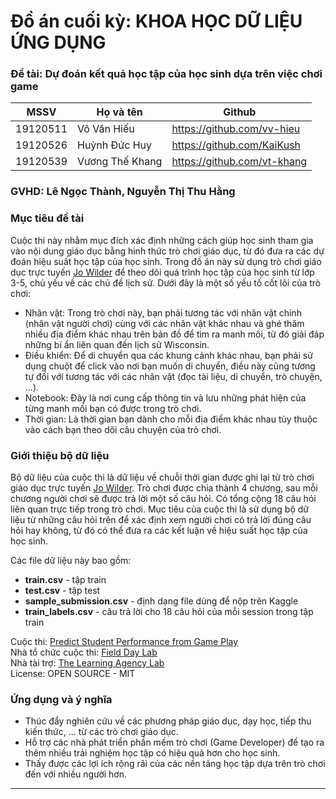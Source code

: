 # Đồ án cuối kỳ: KHOA HỌC DỮ LIỆU ỨNG DỤNG

### Đề tài: Dự đoán kết quả học tập của học sinh dựa trên việc chơi game

| MSSV     | Họ và tên       | Github                      |
|----------|-----------------|-----------------------------|
| 19120511 | Võ Văn Hiếu     | https://github.com/vv-hieu  |
| 19120526 | Huỳnh Đức Huy   | https://github.com/KaiKush  |
| 19120539 | Vương Thế Khang | https://github.com/vt-khang |

### GVHD: Lê Ngọc Thành, Nguyễn Thị Thu Hằng

### Mục tiêu đề tài

Cuộc thi này nhằm mục đích xác định những cách giúp học sinh tham gia vào nội dung giáo dục bằng hinh thức trò chơi giáo dục, từ đó đưa ra các dự đoán hiệu suất học tập của học sinh. Trong đồ án này sử dụng trò chơi giáo dục trực tuyến [Jo Wilder](https://pbswisconsineducation.org/jowilder/play-the-game) để theo dõi quá trình học tập của học sinh từ lớp 3-5, chủ yếu về các chủ đề lịch sử. Dưới đây là một số yếu tố cốt lõi của trò chơi:
- Nhân vật: Trong trò chơi này, bạn phải tương tác với nhân vật chính (nhân vật người chơi) cùng với các nhân vật khác nhau và ghé thăm nhiều địa điểm khác nhau trên bản đồ để tìm ra manh mối, từ đó giải đáp những bí ẩn liên quan đến lịch sử Wisconsin.
- Điều khiển: Để di chuyển qua các khung cảnh khác nhau, bạn phải sử dụng chuột để click vào nơi bạn muốn di chuyển, điều này cũng tương tự đối với tương tác với các nhân vật (đọc tài liệu, di chuyển, trò chuyện, ...).
- Notebook: Đây là nơi cung cấp thông tin và lưu những phát hiện của từng manh mối bạn có được trong trò chơi.
- Thời gian: Là thời gian bạn dành cho mỗi địa điểm khác nhau tùy thuộc vào cách bạn theo dõi câu chuyện của trò chơi.

### Giới thiệu bộ dữ liệu

Bộ dữ liệu của cuộc thi là dữ liệu về chuỗi thời gian được ghi lại từ trò chơi giáo dục trực tuyến [Jo Wilder](https://pbswisconsineducation.org/jowilder/play-the-game). Trò chơi được chia thành 4 chương, sau mỗi chương người chơi sẽ được trả lời một số câu hỏi. Có tổng cộng 18 câu hỏi liên quan trực tiếp trong trò chơi. Mục tiêu của cuộc thi là sử dụng bộ dữ liệu từ những câu hỏi trên để xác định xem người chơi có trả lời đúng câu hỏi hay không, từ đó có thể đưa ra các kết luận về hiệu suất học tập của học sinh.

Các file dữ liệu này bao gồm:
- **train.csv** - tập train
- **test.csv** - tập test
- **sample_submission.csv** - định dạng file dùng để nộp trên Kaggle
- **train_labels.csv** - câu trả lời cho 18 câu hỏi của mỗi session trong tập train

Cuộc thi: [Predict Student Performance from Game Play](https://www.kaggle.com/competitions/predict-student-performance-from-game-play) \
Nhà tổ chức cuộc thi: [Field Day Lab](https://fielddaylab.wisc.edu) \
Nhà tài trợ: [The Learning Agency Lab](https://www.the-learning-agency-lab.com) \
License: OPEN SOURCE - MIT

### Ứng dụng và ý nghĩa

- Thúc đẩy nghiên cứu về các phương pháp giáo dục, dạy học, tiếp thu kiến thức, ... từ các trò chơi giáo dục.
- Hỗ trợ các nhà phát triển phần mềm trò chơi (Game Developer) để tạo ra thêm nhiều trải nghiệm học tập có hiệu quả hơn cho học sinh.
- Thấy được các lợi ích rộng rãi của các nền tảng học tập dựa trên trò chơi đến với nhiều người hơn.

---